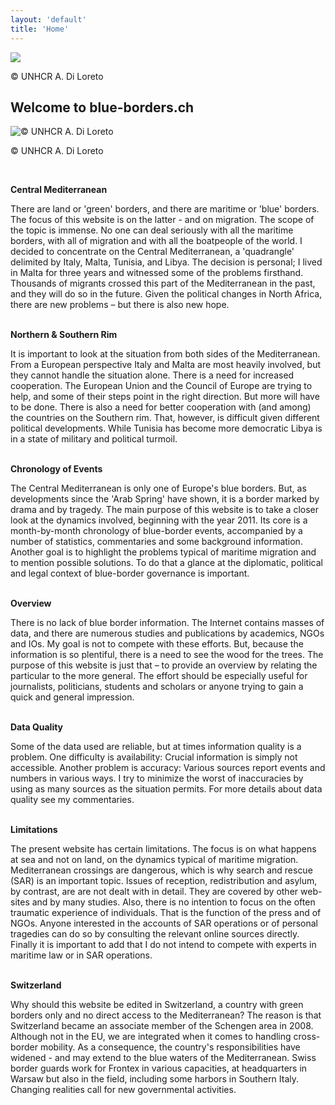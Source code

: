 ```yaml
---
layout: 'default'
title: 'Home'
---
```


<div class='row'>
	<div class='col-md-3'>
		<img src='images/homeLeft.jpg' class='img-responsive center-block'>
		<p class='text-center'>© UNHCR A. Di Loreto </p>
	</div>
	<div class='col-md-6'>
		<div class='home-title text-center'>
			<h2>Welcome to blue-borders.ch</h2>
		</div>
	</div>
	<div class='col-md-3'>
		<img src='images/homeRight.jpg' class='img-responsive center-block' alt='© UNHCR A. Di Loreto'>
		<p class='text-center'>© UNHCR A. Di Loreto</p>
	</div>
</div>
</br>


**Central Mediterranean**

There are land or 'green' borders, and there are maritime or 'blue' borders. The focus of this website is on the latter - and on migration. The scope of the topic is immense. No one can deal seriously with all the maritime borders, with all of migration and with all the boatpeople of the world. I decided to concentrate on the Central Mediterranean, a 'quadrangle' delimited by Italy, Malta, Tunisia, and Libya. The decision is personal; I lived in Malta for three years and witnessed some of the problems firsthand. Thousands of migrants crossed this part of the Mediterranean in the past, and they will do so in the future. Given the political changes in North Africa, there are new problems – but there is also new hope.
</br></br>

**Northern & Southern Rim**

It is important to look at the situation from both sides of the Mediterranean. From a European perspective Italy and Malta are most heavily involved, but they cannot handle the situation alone. There is a need for increased cooperation. The European Union and the Council of Europe are trying to help, and some of their steps point in the right direction. But more will have to be done. There is also a need for better cooperation with (and among) the countries on the Southern rim. That, however, is difficult given different political developments. While Tunisia has become more democratic Libya is in a state of military and political turmoil.
</br></br>

**Chronology of Events**

The Central Mediterranean is only one of Europe's blue borders. But, as developments since the 'Arab Spring' have shown, it is a border marked by drama and by tragedy. The main purpose of this website is to take a closer look at the dynamics involved, beginning with the year 2011. Its core is a month-by-month chronology of blue-border events, accompanied by a number of statistics, commentaries and some background information. Another goal is to highlight the problems typical of maritime migration and to mention possible solutions. To do that a glance at the diplomatic, political and legal context of blue-border governance is important.
</br></br>

**Overview**

There is no lack of blue border information. The Internet contains masses of data, and there are numerous studies and publications by academics, NGOs and IOs. My goal is not to compete with these efforts. But, because the information is so plentiful, there is a need to see the wood for the trees. The purpose of this website is just that – to provide an overview by relating the particular to the more general. The effort should be especially useful for journalists, politicians, students and scholars or anyone trying to gain a quick and general impression.
</br></br>

**Data Quality**

Some of the data used are reliable, but at times information quality is a problem. One difficulty is availability: Crucial information is simply not accessible. Another problem is accuracy: Various sources report events and numbers in various ways. I try to minimize the worst of inaccuracies by using as many sources as the situation permits. For more details about data quality see my commentaries.
</br></br>

**Limitations**

The present website has certain limitations. The focus is on what happens at sea and not on land, on the dynamics typical of maritime migration. Mediterranean crossings are dangerous, which is why search and rescue (SAR) is an important topic. Issues of reception, redistribution and asylum, by contrast, are are not dealt with in detail. They are covered by other web-sites and by many studies. Also, there is no intention to focus on the often traumatic experience of individuals. That is the function of the press and of NGOs. Anyone interested in the accounts of SAR operations or of personal tragedies can do so by consulting the relevant online sources directly. Finally it is important to add that I do not intend to compete with experts in maritime law or in SAR operations.
</br></br>

**Switzerland**

Why should this website be edited in Switzerland, a country with green borders only and no direct access to the Mediterranean? The reason is that Switzerland became an associate member of the Schengen area in 2008. Although not in the EU, we are integrated when it comes to handling cross-border mobility. As a consequence, the country's responsibilities have widened - and may extend to the blue waters of the Mediterranean. Swiss border guards work for Frontex in various capacities, at headquarters in Warsaw but also in the field, including some harbors in Southern Italy. Changing realities call for new governmental activities.